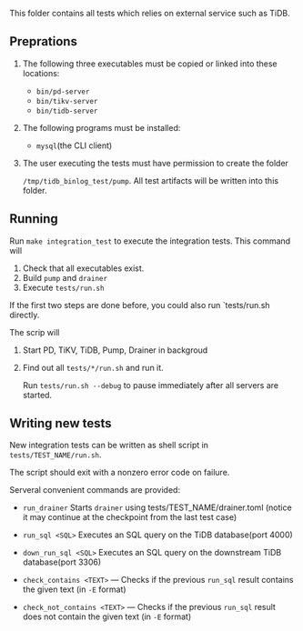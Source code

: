 

This folder contains all tests which relies on external service such as TiDB.

## Preprations

1. The following three executables must be copied or linked into these locations:

   - `bin/pd-server`
   - `bin/tikv-server`
   - `bin/tidb-server`

2. The following programs must be installed:

   - `mysql`(the CLI client)

3. The user executing the tests must have permission to create the folder

   `/tmp/tidb_binlog_test/pump`. All test artifacts will be written into this folder.

## Running

Run `make integration_test` to execute the integration tests. This command will

1. Check that all executables exist.
2. Build `pump` and `drainer`
3. Execute `tests/run.sh`

If the first two steps are done before, you could also run `tests/run.sh directly.

The scrip will

1. Start PD, TiKV, TiDB, Pump, Drainer in backgroud

2. Find out all `tests/*/run.sh` and run it.

   Run `tests/run.sh --debug` to pause immediately after all servers are started.

## Writing new tests

New integration tests can be written as shell script in `tests/TEST_NAME/run.sh`.

The script should exit with a nonzero error code on failure.

Serveral convenient commands are provided:

- `run_drainer`  Starts `drainer` using tests/TEST_NAME/drainer.toml (notice it may continue at the checkpoint from the last test case)
- `run_sql <SQL>` Executes an SQL query on the TiDB database(port 4000)
- `down_run_sql <SQL>` Executes an SQL query on the downstream TiDB database(port 3306)

- `check_contains <TEXT>` — Checks if the previous `run_sql` result contains the given text
  (in `-E` format)
- `check_not_contains <TEXT>` — Checks if the previous `run_sql` result does not contain the given
  text (in `-E` format)
